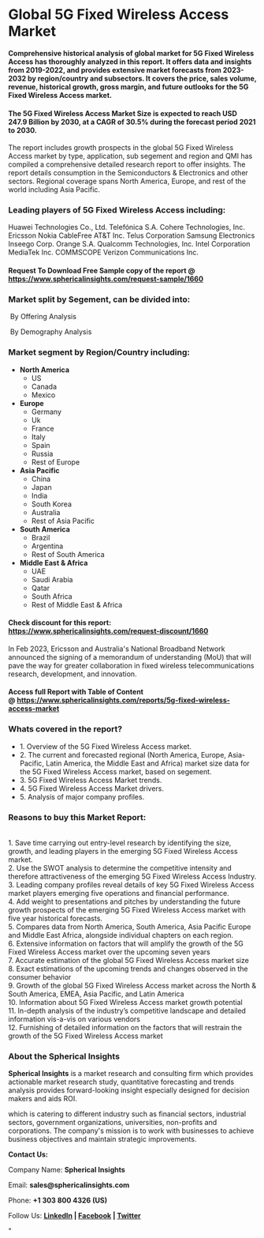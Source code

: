 <h1 class="news-post-title">Global 5G Fixed Wireless Access Market</h1>
<p><strong>Comprehensive historical analysis of global market for 5G Fixed Wireless Access has thoroughly analyzed in this report. It offers data and insights from 2019-2022, and provides extensive market forecasts from 2023-2032 by region/country and subsectors. It covers the price, sales volume, revenue, historical growth, gross margin, and future outlooks for the 5G Fixed Wireless Access market.</strong></p>
<h4><strong>The 5G Fixed Wireless Access Market Size is expected to reach USD 247.9 Billion by 2030, at a CAGR of 30.5% during the forecast period 2021 to 2030.</strong></h4>
<p>The report includes growth prospects in the global 5G Fixed Wireless Access market by type, application, sub segement and region and QMI has compiled a comprehensive detailed research report to offer insights. The report details consumption in the Semiconductors &amp; Electronics and other sectors. Regional coverage spans North America, Europe, and rest of the world including Asia Pacific.</p>
<h3><strong>Leading players of 5G Fixed Wireless Access including:</strong></h3>
<p>Huawei Technologies Co., Ltd. Telef&oacute;nica S.A. Cohere Technologies, Inc. Ericsson Nokia CableFree AT&amp;T Inc. Telus Corporation Samsung Electronics Inseego Corp. Orange S.A. Qualcomm Technologies, Inc. Intel Corporation MediaTek Inc. COMMSCOPE Verizon Communications Inc.</p>
<h4>Request To Download Free Sample copy of the report  @ <a href="https://www.sphericalinsights.com/request-sample/1660">https://www.sphericalinsights.com/request-sample/1660</a></h4>
<h3><strong>Market split by Segement, can be divided into:</strong></h3>
<p>&nbsp;By Offering Analysis</p>
<p>&nbsp;By Demography Analysis</p>
<h3><strong>Market segment by Region/Country including:</strong></h3>
<ul>
<li><strong>North America</strong>
<ul>
<li>US</li>
<li>Canada</li>
<li>Mexico</li>
</ul>
</li>
<li><strong>Europe</strong>
<ul>
<li>Germany</li>
<li>Uk</li>
<li>France</li>
<li>Italy</li>
<li>Spain</li>
<li>Russia</li>
<li>Rest of Europe</li>
</ul>
</li>
<li><strong>Asia Pacific</strong>
<ul>
<li>China</li>
<li>Japan</li>
<li>India</li>
<li>South Korea</li>
<li>Australia</li>
<li>Rest of Asia Pacific</li>
</ul>
</li>
<li><strong>South America</strong>
<ul>
<li>Brazil</li>
<li>Argentina</li>
<li>Rest of South America</li>
</ul>
</li>
<li><strong>Middle East &amp; Africa</strong>
<ul>
<li>UAE</li>
<li>Saudi Arabia</li>
<li>Qatar</li>
<li>South Africa</li>
<li>Rest of Middle East &amp; Africa</li>
</ul>
</li>
</ul>
<h4>Check discount for this report: <a href="https://www.sphericalinsights.com/request-discount/1660">https://www.sphericalinsights.com/request-discount/1660</a></h4>
<p>In Feb 2023,&nbsp;Ericsson and Australia's National Broadband Network announced the signing of a memorandum of understanding (MoU) that will pave the way for greater collaboration in fixed wireless telecommunications research, development, and innovation.</p>
<h4>Access full Report with Table of Content @&nbsp;<a href="https://www.sphericalinsights.com/reports/5g-fixed-wireless-access-market">https://www.sphericalinsights.com/reports/5g-fixed-wireless-access-market</a>&nbsp;</h4>
<h3><strong>Whats covered in the report?</strong></h3>
<ul>
<li>1. Overview of the 5G Fixed Wireless Access market.</li>
<li>2. The current and forecasted regional (North America, Europe, Asia-Pacific, Latin America, the Middle East and Africa) market size data for the 5G Fixed Wireless Access market, based on segement.</li>
<li>3. 5G Fixed Wireless Access Market trends.</li>
<li>4. 5G Fixed Wireless Access Market drivers.</li>
<li>5. Analysis of major company profiles.</li>
</ul>
<h3><strong>Reasons to buy this Market Report:</strong></h3>
<p><br /> 1. Save time carrying out entry-level research by identifying the size, growth, and leading players in the emerging 5G Fixed Wireless Access market.<br /> 2. Use the SWOT analysis to determine the competitive intensity and therefore attractiveness of the emerging 5G Fixed Wireless Access Industry.<br /> 3. Leading company profiles reveal details of key 5G Fixed Wireless Access market players emerging five operations and financial performance.<br /> 4. Add weight to presentations and pitches by understanding the future growth prospects of the emerging 5G Fixed Wireless Access market with five year historical forecasts.<br /> 5. Compares data from North America, South America, Asia Pacific Europe and Middle East Africa, alongside individual chapters on each region.<br /> 6. Extensive information on factors that will amplify the growth of the 5G Fixed Wireless Access market over the upcoming seven years<br /> 7. Accurate estimation of the global 5G Fixed Wireless Access market size <br /> 8. Exact estimations of the upcoming trends and changes observed in the consumer behavior <br /> 9. Growth of the global 5G Fixed Wireless Access market across the North &amp; South America, EMEA, Asia Pacific, and Latin America<br /> 10. Information about 5G Fixed Wireless Access market growth potential<br /> 11. In-depth analysis of the industry&rsquo;s competitive landscape and detailed information vis-a-vis on various vendors<br /> 12. Furnishing of detailed information on the factors that will restrain the growth of the 5G Fixed Wireless Access market</p>
<h3><strong>About the Spherical Insights</strong></h3>
<p><strong>Spherical Insights</strong> is a market research and consulting firm which provides actionable market research study, quantitative forecasting and trends analysis provides forward-looking insight especially designed for decision makers and aids ROI.</p>
<p>which is catering to different industry such as financial sectors, industrial sectors, government organizations, universities, non-profits and corporations. The company's mission is to work with businesses to achieve business objectives and maintain strategic improvements.</p>
<p><strong>Contact Us:</strong></p>
<p>Company Name: <strong>Spherical Insights</strong></p>
<p>Email: <strong>sales@sphericalinsights.com</strong></p>
<p>Phone: <strong>+1 303 800 4326 (US)</strong></p>
<p>Follow Us: <strong><a href="https://www.linkedin.com/company/spherical-insight/"><u>LinkedIn</u></a> | <a href="https://www.facebook.com/sphericalinsights22"><u>Facebook</u></a> | <a href="https://twitter.com/SInsights_US"><u>Twitter</u></a></strong></p>
<p>"</p>

